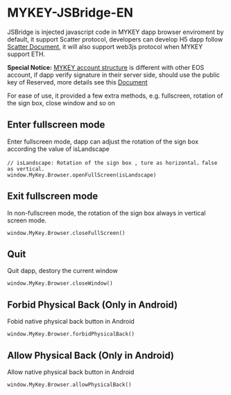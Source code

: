 # MYKEY-JSBridge-EN

JSBridge is injected javascript code in MYKEY dapp browser enviroment by default, it support Scatter protocol, developers can develop H5 dapp follow [Scatter Document](https://get-scatter.com/docs/api-reference), it will also support web3js protocol when MYKEY support ETH.

**Special Notice:** [MYKEY account structure](https://github.com/mykeylab/Documentation/blob/master/English/MYKEY%20on%20EOSIO.md#mykey-account-structure) is different with other EOS account, if dapp verify signature in their server side, should use the public key of Reserved, more details see this [Document](https://github.com/mykeylab/Documentation/blob/master/English/MYKEY%20on%20EOSIO.md#if-dapp-dependents-on-getarbitrarysignature-or-other-server-side-authentication)

For ease of use, it provided a few extra methods, e.g. fullscreen, rotation of the sign box, close window and so on

## Enter fullscreen mode

Enter fullscreen mode, dapp can adjust the rotation of the sign box according the value of isLandscape

```text
// isLandscape: Rotation of the sign box , ture as horizontal，false as vertical.
window.MyKey.Browser.openFullScreen(isLandscape)
```

## Exit fullscreen mode

In non-fullscreen mode, the rotation of the sign box always in vertical screen mode.

```text
window.MyKey.Browser.closeFullScreen()
```

## Quit

Quit dapp, destory the current window

```text
window.MyKey.Browser.closeWindow()
```

## Forbid Physical Back \(Only in Android\)

Fobid native physical back button in Android

```text
window.MyKey.Browser.forbidPhysicalBack()
```

## Allow Physical Back \(Only in Android\)

Allow native physical back button in Android

```text
window.MyKey.Browser.allowPhysicalBack()
```

